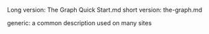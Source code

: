 Long version: The Graph Quick Start.md
short version: the-graph.md

generic: a common description used on many sites